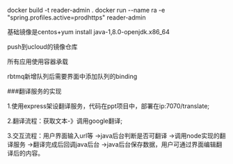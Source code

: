 docker build -t reader-admin .
docker run --name ra -e "spring.profiles.active=prodhttps" reader-admin

基础镜像是centos+yum install java-1,8.0-openjdk.x86_64

push到ucloud的镜像仓库

所有应用使用容器承载

rbtmq新增队列后需要界面中添加队列的binding

###翻译服务的实现

1.使用express架设翻译服务，代码在ppt项目中，部署在ip:7070/translate;

2.翻译流程：获取文本-》调用google翻译;

3.交互流程：用户界面输入url等
           ->java后台判断是否可翻译
           ->调用node实现的翻译服务
           ->翻译完成后回调java后台
           ->java后台保存数据，用户可通过界面编辑翻译后的内容。
